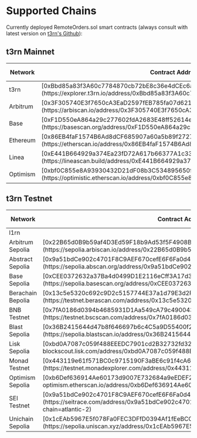 # Supported Chains

Currently deployed RemoteOrders.sol smart contracts (always consult with latest version on [t3rn's Github](https://github.com/t3rn/t3rn)):

## t3rn Mainnet

<table>
  <thead>
    <tr>
      <th style={{ width: "15%", textAlign: "left" }}>Network</th>
      <th style={{ width: "40%" }}>Contract Address</th>
      <th style={{ width: "15%", textAlign: "center" }}>Short</th>
      <th style={{ width: "15%", textAlign: "right" }}>Enable Network</th>
    </tr>
  </thead>
  <tbody>
    <tr>
      <td style={{ textAlign: "left" }}>t3rn</td>
      <td>
        <span>[0xBbd85a83f3A60c7784870cb72bE8c36e4dCEc6a4](https://explorer.t3rn.io/address/0xBbd85a83f3A60c7784870cb72bE8c36e4dCEc6a4)</span>
      </td>
      <td style={{ textAlign: "center" }}>
        <span>t3rn</span>
      </td>
      <td style={{ textAlign: "right" }}>t3rn</td>
    </tr>
    <tr>
      <td style={{ textAlign: "left" }}>Arbitrum</td>
      <td>
        <span>[0x3F305740E3f7650cA3EaD2597fEB785fa07d621F](https://arbiscan.io/address/0x3F305740E3f7650cA3EaD2597fEB785fa07d621F)</span>
      </td>
      <td style={{ textAlign: "center" }}>
        <span>arbm</span>
      </td>
      <td style={{ textAlign: "right" }}>arbitrum</td>
    </tr>
    <tr>
      <td style={{ textAlign: "left" }}>Base</td>
      <td>
        <span>[0xF1D550eA864a29c277602fdA2683E48ff52614eC](https://basescan.org/address/0xF1D550eA864a29c277602fdA2683E48ff52614eC)</span>
      </td>
      <td style={{ textAlign: "center" }}>
        <span>basm</span>
      </td>
      <td style={{ textAlign: "right" }}>basm</td>
    </tr>
    <tr>
      <td style={{ textAlign: "left" }}>Ethereum</td>
      <td>
        <span>[0x86EB4faF1574B6Ad8dCF685907a60a5b89f27276](https://etherscan.io/address/0x86EB4faF1574B6Ad8dCF685907a60a5b89f27276)</span>
      </td>
      <td style={{ textAlign: "center" }}>
        <span>ethm</span>
      </td>
      <td style={{ textAlign: "right" }}>ethereum</td>
    </tr>
    <tr>
      <td style={{ textAlign: "left" }}>Linea</td>
      <td>
        <span>[0xE441B664929a374Ea23fD72A617b66377A1c33D4](https://lineascan.build/address/0xE441B664929a374Ea23fD72A617b66377A1c33D4)</span>
      </td>
      <td style={{ textAlign: "center" }}>
        <span>linm</span>
      </td>
      <td style={{ textAlign: "right" }}>linea</td>
    </tr>
    <tr>
      <td style={{ textAlign: "left" }}>Optimism</td>
      <td>
        <span>[0xbf0C855e8A93930432D21dF08b3C534895650f7f](https://optimistic.etherscan.io/address/0xbf0C855e8A93930432D21dF08b3C534895650f7f)</span>
      </td>
      <td style={{ textAlign: "center" }}>
        <span>opsm</span>
      </td>
      <td style={{ textAlign: "right" }}>optimism</td>
    </tr>
  </tbody>
</table>

## t3rn Testnet

<table>
  <thead>
    <tr>
      <th style={{ width: "15%", textAlign: "left" }}>Network</th>
      <th style={{ width: "40%" }}>Contract Address</th>
      <th style={{ width: "15%", textAlign: "center" }}>Short</th>
      <th style={{ width: "15%", textAlign: "right" }}>Enable Network</th>
    </tr>
  </thead>
  <tbody>
    <tr>
      <td style={{ textAlign: "left" }}>l1rn</td>
      <td>
        <span></span>
      </td>
      <td style={{ textAlign: "center" }}>
        <span>l1rn</span>
      </td>
      <td style={{ textAlign: "right" }}>l1rn</td>
    </tr>
    <tr>
      <td style={{ textAlign: "left" }}>Arbitrum Sepolia</td>
      <td>
        <span>[0x22B65d0B9b59af4D3Ed59F18b9Ad53f5F4908B54](https://sepolia.arbiscan.io/address/0x22B65d0B9b59af4D3Ed59F18b9Ad53f5F4908B54)</span>
      </td>
      <td style={{ textAlign: "center" }}>
        <span>arbt</span>
      </td>
      <td style={{ textAlign: "right" }}>arbitrum-sepolia</td>
    </tr>
    <tr>
      <td style={{ textAlign: "left" }}>Abstract Sepolia</td>
      <td>
        <span>[0x9a51bdCe902c4701F8C9AEF670cefE6F6Fa0d453](https://sepolia.abscan.org/address/0x9a51bdCe902c4701F8C9AEF670cefE6F6Fa0d453)</span>
      </td>
      <td style={{ textAlign: "center" }}>
        <span>abst</span>
      </td>
      <td style={{ textAlign: "right" }}>abstract-sepolia</td>
    </tr>
    <tr>
      <td style={{ textAlign: "left" }}>Base Sepolia</td>
      <td>
        <span>[0xCEE0372632a37Ba4d0499D1E2116eCff3A17d3C3](https://sepolia.basescan.org/address/0xCEE0372632a37Ba4d0499D1E2116eCff3A17d3C3)</span>
      </td>
      <td style={{ textAlign: "center" }}>
        <span>bast</span>
      </td>
      <td style={{ textAlign: "right" }}>base-sepolia</td>
    </tr>
    <tr>
      <td style={{ textAlign: "left" }}>Berachain Bepolia</td>
      <td>
        <span>[0x13c5e5320c692c9D2c5157744E37a1d79E3d2F5C](https://testnet.berascan.com/address/0x13c5e5320c692c9D2c5157744E37a1d79E3d2F5C)</span>
      </td>
      <td style={{ textAlign: "center" }}>
        <span>bert</span>
      </td>
      <td style={{ textAlign: "right" }}>berachain-bepolia</td>
    </tr>
    <tr>
      <td style={{ textAlign: "left" }}>BNB Testnet</td>
      <td>
        <span>[0x7fA0186d0394b4685931D1Aa549cA79c49004353](https://testnet.bscscan.com/address/0x7fA0186d0394b4685931D1Aa549cA79c49004353)</span>
      </td>
      <td style={{ textAlign: "center" }}>
        <span>bsct</span>
      </td>
      <td style={{ textAlign: "right" }}>binance-testnet</td>
    </tr>
    <tr>
      <td style={{ textAlign: "left" }}>Blast Sepolia</td>
      <td>
        <span>[0x36B2415644d47b8f646697b6c4C5a9D55400f2Dd](https://sepolia.blastscan.io/address/0x36B2415644d47b8f646697b6c4C5a9D55400f2Dd)</span>
      </td>
      <td style={{ textAlign: "center" }}>
        <span>blst</span>
      </td>
      <td style={{ textAlign: "right" }}>blast-sepolia</td>
    </tr>
    <tr>
      <td style={{ textAlign: "left" }}>Lisk Sepolia</td>
      <td>[0xbd0A7087c059f488EEEDC7901cd2B32732fd32B1](https://sepolia-blockscout.lisk.com/address/0xbd0A7087c059f488EEEDC7901cd2B32732fd32B1)</td>
      <td style={{ textAlign: "center" }}>lskt</td>
      <td style={{ textAlign: "right" }}>lisk-testnet</td>
    </tr>
    <tr>
      <td style={{ textAlign: "left" }}>Monad Testnet</td>
      <td>[0x443119e61f571BC0c9715190F3aBE6c91f4cA630](https://testnet.monadexplorer.com/address/0x443119e61f571BC0c9715190F3aBE6c91f4cA630)</td>
      <td style={{ textAlign: "center" }}>mont</td>
      <td style={{ textAlign: "right" }}>monad-testnet</td>
    </tr>
    <tr>
      <td style={{ textAlign: "left" }}>Optimism Sepolia</td>
      <td>[0xb6Def636914Ae60173d9007E732684a9eEDEF26E](https://sepolia-optimism.etherscan.io/address/0xb6Def636914Ae60173d9007E732684a9eEDEF26E)</td>
      <td style={{ textAlign: "center" }}>opst</td>
      <td style={{ textAlign: "right" }}>optimism-sepolia</td>
    </tr>
    <tr>
      <td style={{ textAlign: "left" }}>SEI Testnet</td>
      <td>[0x9a51bdCe902c4701F8C9AEF670cefE6F6Fa0d453](https://seitrace.com/address/0x9a51bdCe902c4701F8C9AEF670cefE6F6Fa0d453?chain=atlantic-2)</td>
      <td style={{ textAlign: "center" }}>seit</td>
      <td style={{ textAlign: "right" }}>sei-testnet</td>
    </tr>
    <tr>
      <td style={{ textAlign: "left" }}>Unichain Sepolia</td>
      <td>[0x1cEAb5967E5f078Fa0FEC3DFfD0394Af1fEeBCC9](https://sepolia.uniscan.xyz/address/0x1cEAb5967E5f078Fa0FEC3DFfD0394Af1fEeBCC9)</td>
      <td style={{ textAlign: "center" }}>unit</td>
      <td style={{ textAlign: "right" }}>unichain-sepolia</td>
    </tr>
  </tbody>
</table>
